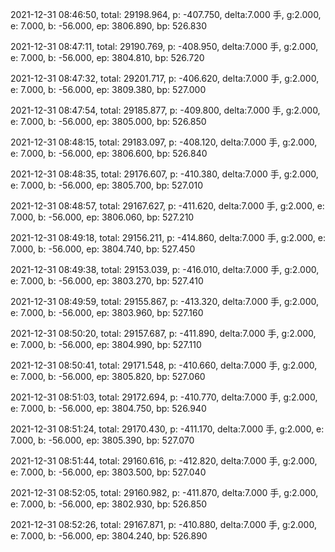 2021-12-31 08:46:50, total: 29198.964, p: -407.750, delta:7.000 手, g:2.000, e: 7.000, b: -56.000, ep: 3806.890, bp: 526.830

2021-12-31 08:47:11, total: 29190.769, p: -408.950, delta:7.000 手, g:2.000, e: 7.000, b: -56.000, ep: 3804.810, bp: 526.720

2021-12-31 08:47:32, total: 29201.717, p: -406.620, delta:7.000 手, g:2.000, e: 7.000, b: -56.000, ep: 3809.380, bp: 527.000

2021-12-31 08:47:54, total: 29185.877, p: -409.800, delta:7.000 手, g:2.000, e: 7.000, b: -56.000, ep: 3805.000, bp: 526.850

2021-12-31 08:48:15, total: 29183.097, p: -408.120, delta:7.000 手, g:2.000, e: 7.000, b: -56.000, ep: 3806.600, bp: 526.840

2021-12-31 08:48:35, total: 29176.607, p: -410.380, delta:7.000 手, g:2.000, e: 7.000, b: -56.000, ep: 3805.700, bp: 527.010

2021-12-31 08:48:57, total: 29167.627, p: -411.620, delta:7.000 手, g:2.000, e: 7.000, b: -56.000, ep: 3806.060, bp: 527.210

2021-12-31 08:49:18, total: 29156.211, p: -414.860, delta:7.000 手, g:2.000, e: 7.000, b: -56.000, ep: 3804.740, bp: 527.450

2021-12-31 08:49:38, total: 29153.039, p: -416.010, delta:7.000 手, g:2.000, e: 7.000, b: -56.000, ep: 3803.270, bp: 527.410

2021-12-31 08:49:59, total: 29155.867, p: -413.320, delta:7.000 手, g:2.000, e: 7.000, b: -56.000, ep: 3803.960, bp: 527.160

2021-12-31 08:50:20, total: 29157.687, p: -411.890, delta:7.000 手, g:2.000, e: 7.000, b: -56.000, ep: 3804.990, bp: 527.110

2021-12-31 08:50:41, total: 29171.548, p: -410.660, delta:7.000 手, g:2.000, e: 7.000, b: -56.000, ep: 3805.820, bp: 527.060

2021-12-31 08:51:03, total: 29172.694, p: -410.770, delta:7.000 手, g:2.000, e: 7.000, b: -56.000, ep: 3804.750, bp: 526.940

2021-12-31 08:51:24, total: 29170.430, p: -411.170, delta:7.000 手, g:2.000, e: 7.000, b: -56.000, ep: 3805.390, bp: 527.070

2021-12-31 08:51:44, total: 29160.616, p: -412.820, delta:7.000 手, g:2.000, e: 7.000, b: -56.000, ep: 3803.500, bp: 527.040

2021-12-31 08:52:05, total: 29160.982, p: -411.870, delta:7.000 手, g:2.000, e: 7.000, b: -56.000, ep: 3802.930, bp: 526.850

2021-12-31 08:52:26, total: 29167.871, p: -410.880, delta:7.000 手, g:2.000, e: 7.000, b: -56.000, ep: 3804.240, bp: 526.890